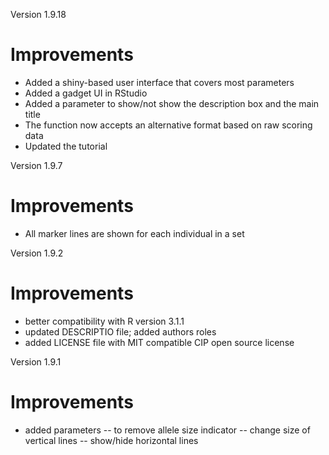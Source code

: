 Version 1.9.18

Improvements
============
- Added a shiny-based user interface that covers most parameters
- Added a gadget UI in RStudio
- Added a parameter to show/not show the description box and the main title
- The function now accepts an alternative format based on raw scoring data
- Updated the tutorial

Version 1.9.7

Improvements
===========
- All marker lines are shown for each individual in a set


Version 1.9.2

Improvements
===========
- better compatibility with R version 3.1.1
- updated DESCRIPTIO file; added authors roles
- added LICENSE file with MIT compatible CIP open source license

Version 1.9.1

Improvements
============
- added parameters
-- to remove allele size indicator
-- change size of vertical lines
-- show/hide horizontal lines



